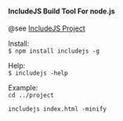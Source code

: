 <h4>IncludeJS Build Tool For node.js</h4>

<p>@see <a href='https://github.com/tenbits/IncludeJS'>IncludeJS Project</a>

<p>
<div>Install:</div>
<code>$ npm install includejs -g</code>
</p>
<p>
<div>Help:</div>
<code>$ includejs -help</code>
</p>
<p>
<div>Example:</div>
<code>cd ../project <br/>
includejs index.html -minify</code>

</p>